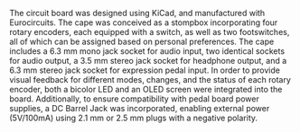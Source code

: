 The circuit board was designed using KiCad, and manufactured with Eurocircuits. The cape was conceived as a stompbox incorporating four rotary encoders, each equipped with a switch, as well as two footswitches, all of which can be assigned based on personal preferences. The cape includes a 6.3 mm mono jack socket for audio input, two identical sockets for audio output, a 3.5 mm stereo jack socket for headphone output, and a 6.3 mm stereo jack socket for expression pedal input. In order to provide visual feedback for different modes, changes, and the status of each rotary encoder, both a bicolor LED and an OLED screen were integrated into the board. Additionally, to ensure compatibility with pedal board power supplies, a DC Barrel Jack was incorporated, enabling external power (5V/100mA) using 2.1 mm or 2.5 mm plugs with a negative polarity.

